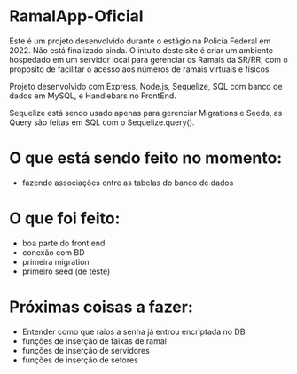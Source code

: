 # RamalApp-Oficial

Este é um projeto desenvolvido durante o estágio na Policia Federal em 2022. Não está finalizado ainda. 
O intuito deste site é criar um ambiente hospedado em um servidor local para gerenciar os Ramais da SR/RR, com o proposito de facilitar o acesso aos números de ramais virtuais e físicos

Projeto desenvolvido com Express, Node.js, Sequelize, SQL com banco de dados em MySQL, e Handlebars no FrontEnd.

Sequelize está sendo usado apenas para gerenciar Migrations e Seeds, as Query são feitas em SQL com o Sequelize.query().

# O que está sendo feito no momento:
- fazendo associações entre as tabelas do banco de dados

# O que foi feito:
- boa parte do front end
- conexão com BD
- primeira migration
- primeiro seed (de teste)

# Próximas coisas a fazer:
- Entender como que raios a senha já entrou encriptada no DB
- funções de inserção de faixas de ramal
- funções de inserção de servidores
- funções de inserção de setores


